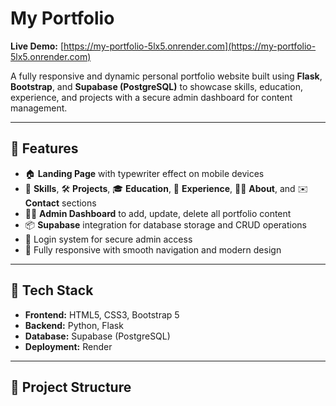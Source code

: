 # My Portfolio

**Live Demo:** [https://my-portfolio-5lx5.onrender.com](https://my-portfolio-5lx5.onrender.com)

A fully responsive and dynamic personal portfolio website built using **Flask**, **Bootstrap**, and **Supabase (PostgreSQL)** to showcase skills, education, experience, and projects with a secure admin dashboard for content management.

---

## 🚀 Features

- 🏠 **Landing Page** with typewriter effect on mobile devices
- 🧠 **Skills**, 🛠️ **Projects**, 🎓 **Education**, 👔 **Experience**, 🙋‍♂️ **About**, and ✉️ **Contact** sections
- 🧑‍💻 **Admin Dashboard** to add, update, delete all portfolio content
- 📦 **Supabase** integration for database storage and CRUD operations
- 🔐 Login system for secure admin access
- 📱 Fully responsive with smooth navigation and modern design

---

## 🧰 Tech Stack

- **Frontend:** HTML5, CSS3, Bootstrap 5
- **Backend:** Python, Flask
- **Database:** Supabase (PostgreSQL)
- **Deployment:** Render

---

## 📁 Project Structure

